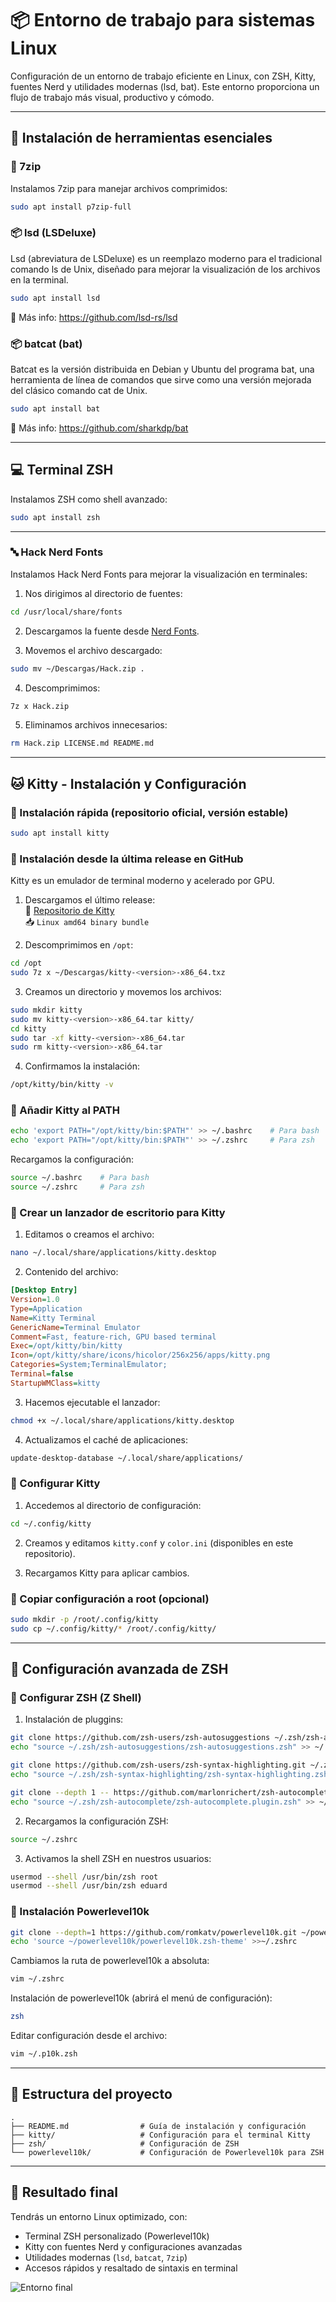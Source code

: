 
# 📦 Entorno de trabajo para sistemas Linux

Configuración de un entorno de trabajo eficiente en Linux, con ZSH, Kitty, fuentes Nerd y utilidades modernas (lsd, bat). Este entorno proporciona un flujo de trabajo más visual, productivo y cómodo.

---

## 🔹 Instalación de herramientas esenciales

### 📂 7zip
Instalamos 7zip para manejar archivos comprimidos:
```bash
sudo apt install p7zip-full
```


### 📦 lsd (LSDeluxe)
Lsd (abreviatura de LSDeluxe) es un reemplazo moderno para el tradicional comando ls de Unix, diseñado para mejorar la visualización de los archivos en la terminal.
```bash
sudo apt install lsd
```
🔗 Más info: https://github.com/lsd-rs/lsd


### 📦 batcat (bat)
Batcat es la versión distribuida en Debian y Ubuntu del programa bat, una herramienta de línea de comandos que sirve como una versión mejorada del clásico comando cat de Unix.
```bash
sudo apt install bat
```
🔗 Más info: https://github.com/sharkdp/bat


---

## 💻 Terminal ZSH
Instalamos ZSH como shell avanzado:
```bash
sudo apt install zsh
```

---

### 🔤 Hack Nerd Fonts
Instalamos Hack Nerd Fonts para mejorar la visualización en terminales:

1. Nos dirigimos al directorio de fuentes:
```bash
cd /usr/local/share/fonts
```

2. Descargamos la fuente desde [Nerd Fonts](https://www.nerdfonts.com/font-downloads).

3. Movemos el archivo descargado:
```bash
sudo mv ~/Descargas/Hack.zip .
```

4. Descomprimimos:
```bash
7z x Hack.zip
```

5. Eliminamos archivos innecesarios:
```bash
rm Hack.zip LICENSE.md README.md
```

---

## 🐱 Kitty - Instalación y Configuración

### 🔸 Instalación rápida (repositorio oficial, versión estable)
```bash
sudo apt install kitty
```

### 🔸 Instalación desde la última release en GitHub
Kitty es un emulador de terminal moderno y acelerado por GPU.

1. Descargamos el último release:  
🔗 [Repositorio de Kitty](https://github.com/kovidgoyal/kitty)  
📥 `Linux amd64 binary bundle`

2. Descomprimimos en `/opt`:
```bash
cd /opt
sudo 7z x ~/Descargas/kitty-<version>-x86_64.txz
```

3. Creamos un directorio y movemos los archivos:
```bash
sudo mkdir kitty
sudo mv kitty-<version>-x86_64.tar kitty/
cd kitty
sudo tar -xf kitty-<version>-x86_64.tar
sudo rm kitty-<version>-x86_64.tar
```

4. Confirmamos la instalación:
```bash
/opt/kitty/bin/kitty -v
```

### 🔸 Añadir Kitty al PATH
```bash
echo 'export PATH="/opt/kitty/bin:$PATH"' >> ~/.bashrc    # Para bash
echo 'export PATH="/opt/kitty/bin:$PATH"' >> ~/.zshrc     # Para zsh
```
Recargamos la configuración:
```bash
source ~/.bashrc    # Para bash
source ~/.zshrc     # Para zsh
```

### 🔸 Crear un lanzador de escritorio para Kitty
1. Editamos o creamos el archivo:
```bash
nano ~/.local/share/applications/kitty.desktop
```

2. Contenido del archivo:
```ini
[Desktop Entry]
Version=1.0
Type=Application
Name=Kitty Terminal
GenericName=Terminal Emulator
Comment=Fast, feature-rich, GPU based terminal
Exec=/opt/kitty/bin/kitty
Icon=/opt/kitty/share/icons/hicolor/256x256/apps/kitty.png
Categories=System;TerminalEmulator;
Terminal=false
StartupWMClass=kitty
```

3. Hacemos ejecutable el lanzador:
```bash
chmod +x ~/.local/share/applications/kitty.desktop
```

4. Actualizamos el caché de aplicaciones:
```bash
update-desktop-database ~/.local/share/applications/
```

### 🔸 Configurar Kitty
1. Accedemos al directorio de configuración:
```bash
cd ~/.config/kitty
```

2. Creamos y editamos `kitty.conf` y `color.ini` (disponibles en este repositorio).

3. Recargamos Kitty para aplicar cambios.

### 🔸 Copiar configuración a root (opcional)
```bash
sudo mkdir -p /root/.config/kitty
sudo cp ~/.config/kitty/* /root/.config/kitty/
```

---

## 🐚 Configuración avanzada de ZSH

### 🔸 Configurar ZSH (Z Shell)
1. Instalación de pluggins:
```bash
git clone https://github.com/zsh-users/zsh-autosuggestions ~/.zsh/zsh-autosuggestions
echo "source ~/.zsh/zsh-autosuggestions/zsh-autosuggestions.zsh" >> ~/.zshrc
```
```bash
git clone https://github.com/zsh-users/zsh-syntax-highlighting.git ~/.zsh/zsh-syntax-highlighting
echo "source ~/.zsh/zsh-syntax-highlighting/zsh-syntax-highlighting.zsh" >> ~/.zshrc
```
```bash
git clone --depth 1 -- https://github.com/marlonrichert/zsh-autocomplete.git ~/.zsh/zsh-autocomplete
echo "source ~/.zsh/zsh-autocomplete/zsh-autocomplete.plugin.zsh" >> ~/.zshrc
```

2. Recargamos la configuración ZSH:
```bash
source ~/.zshrc
```

3. Activamos la shell ZSH en nuestros usuarios:
```bash
usermod --shell /usr/bin/zsh root
usermod --shell /usr/bin/zsh eduard
```

### 🔸 Instalación Powerlevel10k
```bash
git clone --depth=1 https://github.com/romkatv/powerlevel10k.git ~/powerlevel10k
echo 'source ~/powerlevel10k/powerlevel10k.zsh-theme' >>~/.zshrc
```

Cambiamos la ruta de powerlevel10k a absoluta:
```bash
vim ~/.zshrc
```

Instalación de powerlevel10k (abrirá el menú de configuración):
```bash
zsh
```

Editar configuración desde el archivo:
```bash
vim ~/.p10k.zsh
```

---

## 📁 Estructura del proyecto
```
.
├── README.md                # Guía de instalación y configuración
├── kitty/                   # Configuración para el terminal Kitty
├── zsh/                     # Configuración de ZSH
└── powerlevel10k/           # Configuración de Powerlevel10k para ZSH
```

---

## 🎉 Resultado final
Tendrás un entorno Linux optimizado, con:
- Terminal ZSH personalizado (Powerlevel10k)
- Kitty con fuentes Nerd y configuraciones avanzadas
- Utilidades modernas (`lsd`, `batcat`, `7zip`)
- Accesos rápidos y resaltado de sintaxis en terminal

![Entorno final](https://github.com/user-attachments/assets/3ff1ef98-8b14-43fc-b942-08d65cc2e35b)
